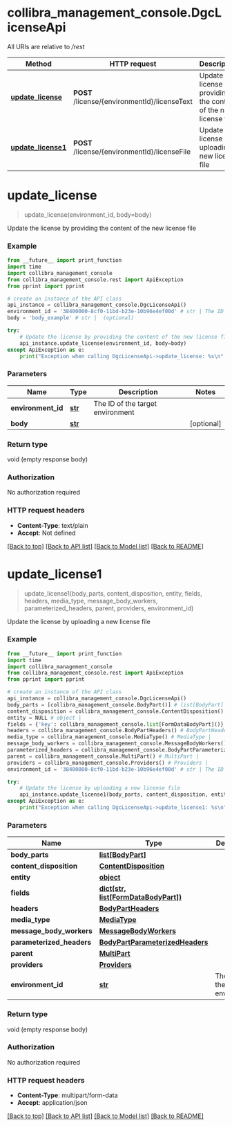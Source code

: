 # collibra_management_console.DgcLicenseApi

All URIs are relative to */rest*

Method | HTTP request | Description
------------- | ------------- | -------------
[**update_license**](DgcLicenseApi.md#update_license) | **POST** /license/{environmentId}/licenseText | Update the license by providing the content of the new license file
[**update_license1**](DgcLicenseApi.md#update_license1) | **POST** /license/{environmentId}/licenseFile | Update the license by uploading a new license file

# **update_license**
> update_license(environment_id, body=body)

Update the license by providing the content of the new license file

### Example
```python
from __future__ import print_function
import time
import collibra_management_console
from collibra_management_console.rest import ApiException
from pprint import pprint

# create an instance of the API class
api_instance = collibra_management_console.DgcLicenseApi()
environment_id = '38400000-8cf0-11bd-b23e-10b96e4ef00d' # str | The ID of the target environment
body = 'body_example' # str |  (optional)

try:
    # Update the license by providing the content of the new license file
    api_instance.update_license(environment_id, body=body)
except ApiException as e:
    print("Exception when calling DgcLicenseApi->update_license: %s\n" % e)
```

### Parameters

Name | Type | Description  | Notes
------------- | ------------- | ------------- | -------------
 **environment_id** | [**str**](.md)| The ID of the target environment | 
 **body** | [**str**](str.md)|  | [optional] 

### Return type

void (empty response body)

### Authorization

No authorization required

### HTTP request headers

 - **Content-Type**: text/plain
 - **Accept**: Not defined

[[Back to top]](#) [[Back to API list]](../README.md#documentation-for-api-endpoints) [[Back to Model list]](../README.md#documentation-for-models) [[Back to README]](../README.md)

# **update_license1**
> update_license1(body_parts, content_disposition, entity, fields, headers, media_type, message_body_workers, parameterized_headers, parent, providers, environment_id)

Update the license by uploading a new license file

### Example
```python
from __future__ import print_function
import time
import collibra_management_console
from collibra_management_console.rest import ApiException
from pprint import pprint

# create an instance of the API class
api_instance = collibra_management_console.DgcLicenseApi()
body_parts = [collibra_management_console.BodyPart()] # list[BodyPart] | 
content_disposition = collibra_management_console.ContentDisposition() # ContentDisposition | 
entity = NULL # object | 
fields = {'key': collibra_management_console.list[FormDataBodyPart]()} # dict(str, list[FormDataBodyPart]) | 
headers = collibra_management_console.BodyPartHeaders() # BodyPartHeaders | 
media_type = collibra_management_console.MediaType() # MediaType | 
message_body_workers = collibra_management_console.MessageBodyWorkers() # MessageBodyWorkers | 
parameterized_headers = collibra_management_console.BodyPartParameterizedHeaders() # BodyPartParameterizedHeaders | 
parent = collibra_management_console.MultiPart() # MultiPart | 
providers = collibra_management_console.Providers() # Providers | 
environment_id = '38400000-8cf0-11bd-b23e-10b96e4ef00d' # str | The ID of the target environment

try:
    # Update the license by uploading a new license file
    api_instance.update_license1(body_parts, content_disposition, entity, fields, headers, media_type, message_body_workers, parameterized_headers, parent, providers, environment_id)
except ApiException as e:
    print("Exception when calling DgcLicenseApi->update_license1: %s\n" % e)
```

### Parameters

Name | Type | Description  | Notes
------------- | ------------- | ------------- | -------------
 **body_parts** | [**list[BodyPart]**](BodyPart.md)|  | 
 **content_disposition** | [**ContentDisposition**](.md)|  | 
 **entity** | [**object**](.md)|  | 
 **fields** | [**dict(str, list[FormDataBodyPart])**](list[FormDataBodyPart].md)|  | 
 **headers** | [**BodyPartHeaders**](.md)|  | 
 **media_type** | [**MediaType**](.md)|  | 
 **message_body_workers** | [**MessageBodyWorkers**](.md)|  | 
 **parameterized_headers** | [**BodyPartParameterizedHeaders**](.md)|  | 
 **parent** | [**MultiPart**](.md)|  | 
 **providers** | [**Providers**](.md)|  | 
 **environment_id** | [**str**](.md)| The ID of the target environment | 

### Return type

void (empty response body)

### Authorization

No authorization required

### HTTP request headers

 - **Content-Type**: multipart/form-data
 - **Accept**: application/json

[[Back to top]](#) [[Back to API list]](../README.md#documentation-for-api-endpoints) [[Back to Model list]](../README.md#documentation-for-models) [[Back to README]](../README.md)


